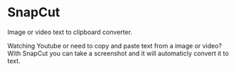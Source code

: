 # SnapCut
Image or video text to clipboard converter.

Watching Youtube or need to copy and paste text from a image or video?
With SnapCut you can take a screenshot and it will automaticly convert it to text.
